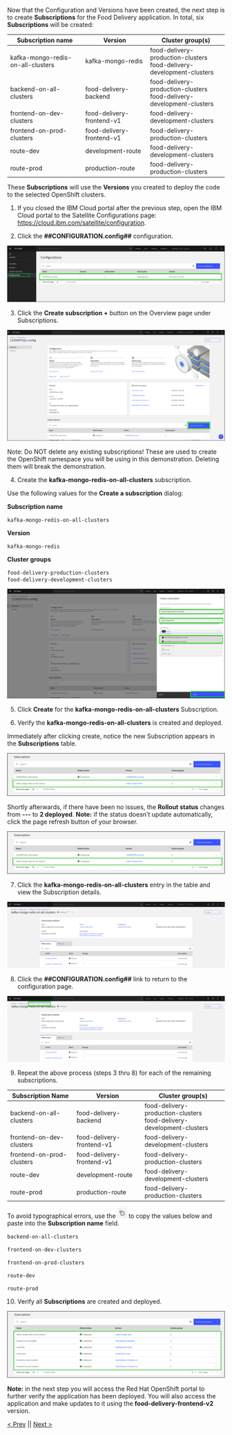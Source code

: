 Now that the Configuration and Versions have been created, the next step is to create **Subscriptions** for the Food Delivery application. In total, six **Subscriptions** will be created:


|**Subscription name**              | **Version**               | **Cluster group(s)**               |
|-----------------------------------|---------------------------|------------------------------------|
| kafka-mongo-redis-on-all-clusters | kafka-mongo-redis         | food-delivery-production-clusters<br>food-delivery-development-clusters|
| backend-on-all-clusters           | food-delivery-backend     | food-delivery-production-clusters<br>food-delivery-development-clusters|
| frontend-on-dev-clusters          | food-delivery-frontend-v1 | food-delivery-development-clusters |
| frontend-on-prod-clusters         | food-delivery-frontend-v1 | food-delivery-production-clusters  |
| route-dev                         | development-route         | food-delivery-development-clusters |     
| route-prod                        | production-route          | food-delivery-production-clusters  | 

These **Subscriptions** will use the **Versions** you created to deploy the code to the selected OpenShift clusters. 

1.  If you closed the IBM Cloud portal after the previous step, open  the IBM Cloud portal to the Satellite Configurations page: <a href="https://cloud.ibm.com/satellite/configuration" target="_blank">https://cloud.ibm.com/satellite/configuration</a>.

2. Click the **##CONFIGURATION.config##** configuration.

![](_attachments/NewConfigurationCreated4.png)

3. Click the **Create subscription +** button on the Overview page under Subscriptions.

![](_attachments/SubscriptionLink2.png)

Note: Do NOT delete any existing subscriptions! These are used to create the OpenShift namespace you will be using in this demonstration. Deleting them will break the demonstration.

4. Create the **kafka-mongo-redis-on-all-clusters** subscription.

Use the following values for the **Create a subscription** dialog:

**Subscription name**
```clipboard
kafka-mongo-redis-on-all-clusters
```
**Version**
```
kafka-mongo-redis
```
**Cluster groups**
```
food-delivery-production-clusters
food-delivery-development-clusters
```

![](_attachments/CreateKafkaSubscirption2.png)

5. Click **Create** for the **kafka-mongo-redis-on-all-clusters** Subscription.

6. Verify the **kafka-mongo-redis-on-all-clusters** is created and deployed.

Immediately after clicking create, notice the new Subscription appears in the **Subscriptions** table.

![](_attachments/KafkaSubscriptionCreated.png)

Shortly afterwards, if there have been no issues, the **Rollout status** changes from **---** to **2 deployed**. 
**Note:** if the status doesn't update automatically, click the page refresh button of your browser.

![](_attachments/KafkaSubscriptionCreated2.png)

7. Click the **kafka-mongo-redis-on-all-clusters** entry in the table and view the Subscription details.

![](_attachments/KafkaSubscriptionDeployedDetails3.png)

8. Click the **##CONFIGURATION.config##** link to return to the configuration page.

![](_attachments/KafkaSubscriptionDeployedDetails4.png)

9.  Repeat the above process (steps 3 thru 8) for each of the remaining subscriptions.

|**Subscription Name**                    | **Version**               | **Cluster group(s)**                 |
|----------------------------|---------------------------|--------------------------------------|
| backend-on-all-clusters    | food-delivery-backend     | food-delivery-production-clusters <br>food-delivery-development-clusters |
| frontend-on-dev-clusters   | food-delivery-frontend-v1 |  food-delivery-development-clusters  |
| frontend-on-prod-clusters  | food-delivery-frontend-v1 |  food-delivery-production-clusters   |
| route-dev                  | development-route         |  food-delivery-development-clusters  |     
| route-prod                 | production-route          |  food-delivery-production-clusters   | 

To avoid typographical errors, use the ![](_attachments/CopyToClipboard.png) to copy the values below and paste into the **Subscription name** field.
```clipboard
backend-on-all-clusters
```

```clipboard
frontend-on-dev-clusters
```

```clipboard
frontend-on-prod-clusters
```

```clipboard
route-dev
```

```clipboard
route-prod
```

10. Verify all **Subscriptions** are created and deployed.

![](_attachments/AllSubscriptionsDeployed.png)

**Note:** in the next step you will access the Red Hat OpenShift portal to further verify the application has been deployed. You will also access the application and make updates to it using the **food-delivery-frontend-v2** version.


[< Prev](gotoLink|03.02) || [Next >](gotoLink|03.04) 
